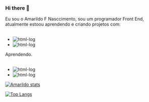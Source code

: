 ### Hi there 👋

Eu sou o Amarildo F Nasccimento, sou um programador Front End, atualmente estoou aprendendo e criando projetos com:
<br>
<br>

- <img src="https://img.shields.io/badge/HTML5-E34F26?style=for-the-badge&logo=html5&logoColor=white" alt="html-log" />

- <img src="https://img.shields.io/badge/CSS3-1572B6?style=for-the-badge&logo=css3&logoColor=white" alt="html-log" />

Aprendendo.
<br>
<br>
- <img src="https://img.shields.io/badge/JavaScript-F7DF1E?style=for-the-badge&logo=javascript&logoColor=black" alt="html-log" />

- <img src="https://img.shields.io/badge/React-20232A?style=for-the-badge&logo=react&logoColor=61DAFB" alt="html-log" />

[![Amarildo stats](https://github-readme-stats.vercel.app/api?username=amarildo-f-nascimento)](https://github.com/anuraghazra/github-readme-stats)

[![Top Langs](https://github-readme-stats.vercel.app/api/top-langs/?username=amarildo-f-nascimento)](https://github.com/anuraghazra/github-readme-stats)
